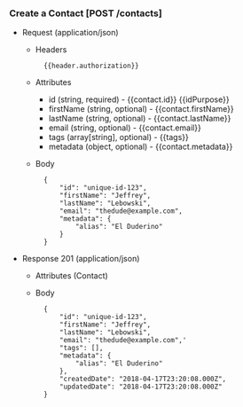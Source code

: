 ### Create a Contact [POST /contacts]

+ Request (application/json)
    + Headers
    
            {{header.authorization}}
        
    + Attributes
        + id (string, required) - {{contact.id}}  {{idPurpose}}
        + firstName (string, optional) - {{contact.firstName}}
        + lastName (string, optional) - {{contact.lastName}}
        + email (string, optional) - {{contact.email}}
        + tags (array[string], optional) - {{tags}}
        + metadata (object, optional) - {{contact.metadata}}

    + Body

            {
                "id": "unique-id-123",
                "firstName": "Jeffrey",
                "lastName": "Lebowski",
                "email": "thedude@example.com",
                "metadata": {
                    "alias": "El Duderino"
                }
            }
    
+ Response 201 (application/json)
    + Attributes (Contact)

    + Body
            
            {
                "id": "unique-id-123",
                "firstName": "Jeffrey",
                "lastName": "Lebowski",
                "email": "thedude@example.com",'
                "tags": [],
                "metadata": {
                    "alias": "El Duderino"
                },
                "createdDate": "2018-04-17T23:20:08.000Z",
                "updatedDate": "2018-04-17T23:20:08.000Z"
            }
